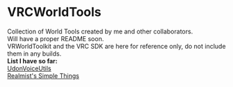 # VRCWorldTools
Collection of World Tools created by me and other collaborators.</br>
Will have a proper README soon.</br>
VRWorldToolkit and the VRC SDK are here for reference only, do not include them in any builds.</br>
<b>List I have so far:</b></br>
[UdonVoiceUtils](https://github.com/Guribo/UdonVoiceUtils)</br>
[Realmist's Simple Things](https://realmlist.booth.pm/)
